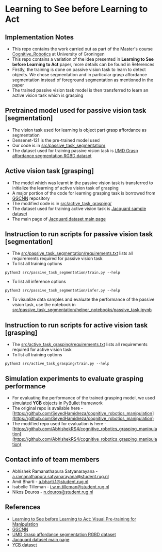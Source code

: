 # Learning to See before Learning to Act

## Implementation Notes
* This repo contains the work carried out as part of the Master's course [Cognitive_Robotics](https://www.rug.nl/ocasys/fwn/vak/show?code=WMAI003-05) at University of Groningen
* This repo contains a variation of the idea presented in **Learning to See before Learning to Act** paper, more details can be found in References
* Firstly, the training is done on passive vision task to learn to detect objects. We chose segmentation and in particular grasp affordance segmentation instead of foreground segmentation as mentioned in the paper
* The trained passive vision task model is then transferred to learn an active vision task which is grasping

## Pretrained model used for passive vision task [segmentation]
* The vision task used for learning is object part grasp affordance as segmentation
* Densenet-121 is the pre-trained model used
* Our code is in [src/passive_task_segmentation/](src/passive_task_segmentation/)
* The dataset used for training passive vision task is [UMD Grasp affordance segmentation RGBD dataset](http://users.umiacs.umd.edu/~fer/affordance/part-affordance-dataset/)

## Active vision task [grasping]
* The model which was learnt in the passive vision task is transferred to initialize the learning of active vision task of grasping
* A major portion of the code for learning grasping task is borrowed from [GGCNN](https://github.com/dougsm/ggcnn) repository
* The modified code is in [src/active_task_grasping/](src/active_task_grasping/)
* The dataset used for training active vision task is [Jacquard sample dataset](https://jacquard.liris.cnrs.fr/files/Jacquard_Samples.zip)
* The main page of [Jacquard dataset main page](https://jacquard.liris.cnrs.fr/index.php)

## Instruction to run scripts for passive vision task [segmentation]
* The [src/passive_task_segmentation/requirements.txt](src/passive_task_segmentation/requirements.txt) lists all requirements required for passive vision task
* To list all training options
```
python3 src/passive_task_segmentation/train.py --help
```
* To list all inference options
```
python3 src/passive_task_segmentation/infer.py --help
```
* To visualize data samples and evaluate the performance of the passive vision task, use the notebook in [src/passive_task_segmentation/helper_notebooks/passive_task.ipynb](src/passive_task_segmentation/helper_notebooks/passive_task.ipynb)

## Instruction to run scripts for active vision task [grasping]
* The [src/active_task_grasping/requirements.txt](src/active_task_grasping/requirements.txt) lists all requirements required for active vision task
* To list all training options
```
python3 src/active_task_grasping/train.py --help
```

## Simulation experiments to evaluate grasping performance
* For evaluating the performance of the trained grasping model, we used simulated **YCB** objects in PyBullet framework
* The original repo is available here - [https://github.com/SeyedHamidreza/cognitive_robotics_manipulation](https://github.com/SeyedHamidreza/cognitive_robotics_manipulation)
* The modified repo used for evaluation is here - [https://github.com/AbhishekRS4/cognitive_robotics_grasping_manipulation](https://github.com/AbhishekRS4/cognitive_robotics_grasping_manipulation)

## Contact info of team members
* Abhishek Ramanathapura Satyanarayana - <a.ramanathapura.satyanarayana@student.rug.nl>
* Amit Bharti - <a.bharti.1@student.rug.nl>
* Isabelle Tilleman - <i.w.m.tilleman@student.rug.nl>
* Nikos Douros - <n.douros@student.rug.nl>

## References
* [Learning to See before Learning to Act: Visual Pre-training for Manipulation](http://yenchenlin.me/vision2action/)
* [GGCNN](https://github.com/dougsm/ggcnn)
* [UMD Grasp affordance segmentation RGBD dataset](http://users.umiacs.umd.edu/~fer/affordance/part-affordance-dataset/)
* [Jacquard dataset main page](https://jacquard.liris.cnrs.fr/index.php)
* [YCB dataset](https://www.ycbbenchmarks.com/)
